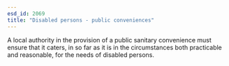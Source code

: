 ```yaml
---
esd_id: 2069
title: "Disabled persons - public conveniences"
---
```


A local authority in the provision of a public sanitary convenience must ensure that it caters, in so far as it is in the circumstances both practicable and reasonable, for the needs of disabled persons.

